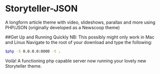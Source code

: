 # Storyteller-JSON
A longform article theme with video, slideshows, parallax and more using PHP/JSON (originally developed as a Newscoop theme)

##Get Up and Running Quickly
NB: This possibly might only work in Mac and Linux
Navigate to the root of your download and type the following:
```bash
$php -S 0.0.0.0:8000 -t .
```
Voilà! A functioning php capable server now running your lovely new Storyteller theme.